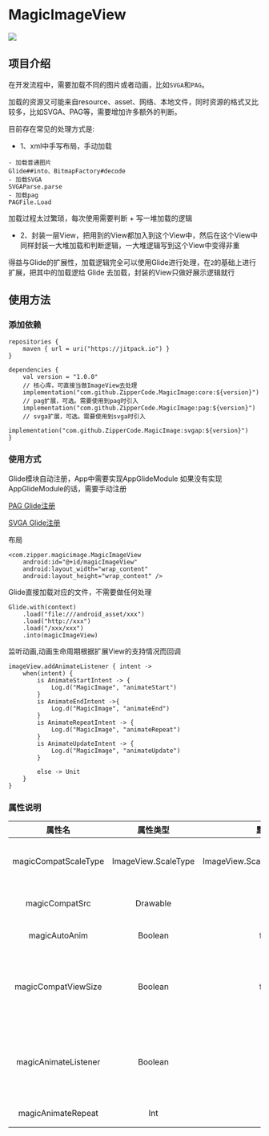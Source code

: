 # MagicImageView
[![](https://jitpack.io/v/ZipperCode/MagicImage.svg)](https://jitpack.io/#ZipperCode/MagicImage)
## 项目介绍
在开发流程中，需要加载不同的图片或者动画，比如`SVGA`和`PAG`。

加载的资源又可能来自resource、asset、网络、本地文件，同时资源的格式又比较多，比如SVGA、PAG等，需要增加许多额外的判断。

目前存在常见的处理方式是:

- 1、xml中手写布局，手动加载

```
- 加载普通图片
Glide##into、BitmapFactory#decode
- 加载SVGA
SVGAParse.parse
- 加载pag
PAGFile.Load
```

加载过程太过繁琐，每次使用需要判断 + 写一堆加载的逻辑

- 2、封装一层View，把用到的View都加入到这个View中，然后在这个View中同样封装一大堆加载和判断逻辑，一大堆逻辑写到这个View中变得非重

得益与Glide的扩展性，加载逻辑完全可以使用Glide进行处理，在`2`的基础上进行扩展，把其中的加载逻给 Glide 去加载，封装的View只做好展示逻辑就行

## 使用方法

### 添加依赖

```
repositories {
    maven { url = uri("https://jitpack.io") }
}

dependencies {
    val version = "1.0.0"
    // 核心库，可直接当做ImageView去处理
    implementation("com.github.ZipperCode.MagicImage:core:${version}")
    // pag扩展，可选。需要使用到pag时引入
    implementation("com.github.ZipperCode.MagicImage:pag:${version}")
    // svga扩展，可选。需要使用到svga时引入
    implementation("com.github.ZipperCode.MagicImage:svgap:${version}")
}
```

### 使用方式

Glide模块自动注册，App中需要实现AppGlideModule
如果没有实现AppGlideModule的话，需要手动注册

[PAG Glide注册](./lib_pag/src/main/java/com/zipper/magicimage/pag/MagicPagGlideModule.kt)

[SVGA Glide注册](./lib_pag/src/main/java/com/zipper/magicimage/svga/MagicSvgaGlideModule.kt)

布局
```
<com.zipper.magicimage.MagicImageView
    android:id="@+id/magicImageView"
    android:layout_width="wrap_content"
    android:layout_height="wrap_content" />
```

Glide直接加载对应的文件，不需要做任何处理
```
Glide.with(context)
    .load("file:///android_asset/xxx")
    .load("http://xxx")
    .load("/xxx/xxx")
    .into(magicImageView)
```

监听动画,动画生命周期根据扩展View的支持情况而回调
```
imageView.addAnimateListener { intent ->
    when(intent) {
        is AnimateStartIntent -> {
            Log.d("MagicImage", "animateStart")
        }
        is AnimateEndIntent ->{
            Log.d("MagicImage", "animateEnd")
        }
        is AnimateRepeatIntent -> {
            Log.d("MagicImage", "animateRepeat")
        }
        is AnimateUpdateIntent -> {
            Log.d("MagicImage", "animateUpdate")
        }

        else -> Unit
    }
}
```

### 属性说明

| 属性名 | 属性类型 | 默认值 | 说明 |
| :----: | :---: | :---: | :----: |
magicCompatScaleType | ImageView.ScaleType | ImageView.ScaleType.FIT_CENTER | 扩展ImageView的ScaleType |
magicCompatSrc | Drawable | null | 扩展ImageView的src |
magicAutoAnim  | Boolean | false | 是否自动播放动画 |
magicCompatViewSize | Boolean | false | 是否自动设置View的宽高（有部分场景需要按照资源来适应View） |
magicAnimateListener | Boolean | true | 是否监听动画播放完成（针对需要监听不同资源动画播放的回调） |
magicAnimateRepeat | Int | -1 | 循环播放动画次数 |





